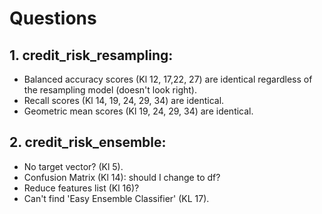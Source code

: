 # Questions
## 1. credit_risk_resampling:
* Balanced accuracy scores (Kl 12, 17,22, 27) are identical regardless of the resampling model (doesn't look right). 
* Recall scores (Kl 14, 19, 24, 29, 34) are identical. 
* Geometric mean scores (Kl 19, 24, 29, 34) are identical. 

## 2. credit_risk_ensemble:
* No target vector? (Kl 5). 
* Confusion Matrix (Kl 14): should I change to df?  
* Reduce features list (Kl 16)? 
* Can't find 'Easy Ensemble Classifier' (KL 17).
